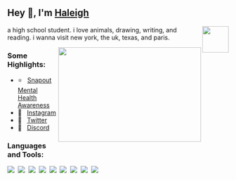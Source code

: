 ## Hey 👋, I'm [Haleigh](https://github.com/Watermelon020194) 

<img align="right" height="60" width="60" alt="" src="https://github.com/Watermelon02019" />


a high school student. i love animals, drawing, writing, and reading. i wanna visit new york, the uk, texas, and paris.

<img align="right" height="215" width="325" alt="" src="https://cdn.dribbble.com/users/416610/screenshots/4801105/coding_desk_flat_vector_ui_ux_design_illustration_motion_animation_gif2.gif" />


### Some Highlights:

- ⭐️ &nbsp; [Snapout Mental Health Awareness](https://snapout.nl/)
- 🤍 &nbsp; [Instagram](https://www.instagram.com/tpwk.haleigh/)
- 🦋 &nbsp; [Twitter](https://twitter.com/tpwk_haleigh)
- 🌻 &nbsp; [Discord](https://discordapp.com/users/848658291050414100)

### Languages and Tools:

![](https://img.shields.io/badge/JavaScript-000000?style=for-the-badge&logo=javascript&logoColor=yellow)&nbsp;
![](https://img.shields.io/badge/Node.js-000000?style=for-the-badge&logo=node.js&logoColor=green)&nbsp;
![](https://img.shields.io/badge/HTML5-000000?style=for-the-badge&logo=html5&logoColor=orange)&nbsp;
![](https://img.shields.io/badge/CSS3-000000?style=for-the-badge&logo=css3&logoColor=blue)&nbsp;
![](https://img.shields.io/badge/Typescript-000000?style=for-the-badge&logo=typescript&logoColor=blue)&nbsp;
![](https://img.shields.io/badge/Windows-000000?style=for-the-badge&logo=windows&logoColor=blue)&nbsp;
![](https://img.shields.io/badge/Linux-000000?style=for-the-badge&logo=linux&logoColor=orange)&nbsp;
![](https://img.shields.io/badge/Discord-000000?style=for-the-badge&logo=discord&logoColor=white)&nbsp;
![](https://img.shields.io/badge/GitHub-000000?style=for-the-badge&logo=github&logoColor=white)&nbsp;
